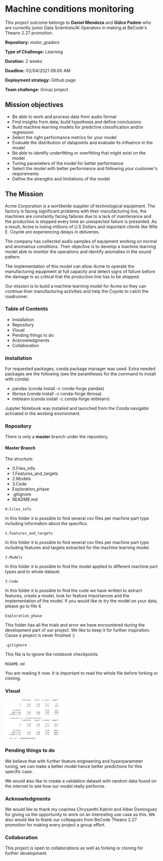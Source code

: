 # Machine conditions monitoring

This project outcome belongs to **Daniel Mendoza** and **Gülce Padem** who are currently junior Data Scientists/AI Operators in making at BeCode's Theano 2.27 promotion.

**Repository:** motor_graders

**Type of Challenge:** Learning

**Duration:** 2 weeks

**Deadline:** 02/04/2021 09:00 AM

**Deployment strategy:** Github page

**Team challenge:** Group project

## Mission objectives

- Be able to work and process data from audio format
- Find insights from data, build hypothesis and define conclusions
- Build machine learning models for predictive classification and/or regression
- Select the right performance metrics for your model
- Evaluate the distribution of datapoints and evaluate its influence in the model
- Be able to identify underfitting or overfitting that might exist on the model
- Tuning parameters of the model for better performance
- Select the model with better performance and following your
  customer's requirements
- Define the strengths and limitations of the model

## The Mission

Acme Corporation is a worldwide supplier of technological equipment. The factory is facing significant problems with their manufacturing line, the machines are constantly facing failures due to a lack of maintenance and the production is stopped every time an unexpected failure is presented. As a result, Acme is losing millions of U.S Dollars and important clients like Wile E. Coyote are experiencing delays in deliveries.

The company has collected audio samples of equipment working on normal and anomalous conditions. Their objective is to develop a machine learning model able to monitor the operations and identify anomalies in the sound pattern.

The implementation of this model can allow Acme to operate the manufacturing equipment at full capacity and detect signs of failure before the damage is so critical that the production line has to be stopped.

Our mission is to build a machine learning model for Acme so they can continue their manufacturing activities and help the Coyote to catch the roadrunner.

### Table of Contents

- Installation
- Repository
- Visual
- Pending things to do
- Acknowledgments
- Collaboration

### Installation

For requested packages, conda package manager was used. Extra needed packages are the following (see the parantheses for the command to install with conda):

- pandas (conda install -c conda-forge pandas)
- librosa (conda install -c conda-forge librosa)
- imblearn (conda install -c conda-forge imblearn)

Jupyter Notebook was installed and launched from the Conda navigator activated in the working environment.

### Repository

There is only a **master** branch under the repository.

#### Master Branch

The structure:

- 0.Files_info
- 1.Features_and_targets
- 2.Models
- 3.Code
- Exploration_phase
- .gitignore
- README.md

`0.Files_info`

In this folder it is possible to find several csv files per machine part type including information about the specifics.

`1.Features_and_targets`

In this folder it is possible to find several csv files per machine part type including features and targets extracted for the machine learning model.

`2.Models`

In this folder it is possible to find the model applied to different machine part types and to whole dataset.

`3.Code`

In this folder it is possible to find the code we have written to extract features, create a model, look for feature importances and the implementation of the model. If you would like to try the model on your data, please go to file 4.

`Exploration_phase`

This folder has all the trials and error we have encountered during the development part of our project. We like to keep it for further inspiration. Cause a project is never finished :)

`.gitignore`

This file is to ignore the notebook checkpoints.

`README.md`

You are reading it now. It is important to read the whole file before forking or cloning.

### Visual

<img src="images/metrics.png" alt="metric" width="200"/>

### Pending things to do

We believe that with further feature engineering and hyperparameter tuning, we can make a better model hence better predictions for this specific case.

We would also like to create a validation dataset with random data found on the internet to see how our model really performs.

### Acknowledgments

We would like to thank my coaches Chrysanthi Katrini and Alber Dominguez for giving us the opportunity to work on an interesting use case as this. We also would like to thank our colleagues from BeCode Theano 2.27 promotion for making every project a group effort.

### Collaboration

This project is open to collaborations as well as forking or cloning for further development.
